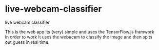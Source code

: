 # live-webcam-classifier
live webcam classifier

 This is the web app its (very)  simple and uses the TensorFlow.js framwork in order to work
 It uses the webacam to classify the image and then spits out guess in real time.  
